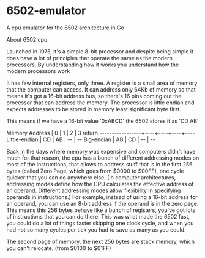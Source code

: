 # 6502-emulator
A cpu emulator for the 6502 architecture in Go

About 6502 cpu.

Launched in 1975, it's a simple 8-bit processor and despite being simple
it does have a lot of principles that operate the same as the modern processors.
By understanding how it works you understand how the modern processors work

It has few internal registers, only three. A register is a small area of memory that the computer can access.
It can address only 64Kb of memory so that means it's got a 16-bit address bus, so there's 16 pins coming out the processor
that can address the memory. The processor is little endian and expects addresses to be stored in memory least significant byte first.

This means if we have a 16-bit value '0xABCD' the 6502 stores it as 'CD AB'

Memory Address   | 0  | 1  | 2  | 3     return
-----------------+----+----+----+----
Little-endian    | CD | AB | -- | --
Big-endian       | AB | CD | -- | --

Back in the days where memory was expensive and computers didn't have much for that reason, the cpu has a bunch of different
addressing modes on most of the instructions, that allows to address stuff that is in the first 256 bytes (called Zero Page, which 
goes from $0000 to $00FF), 
one cycle quicker that you can do anywhere else.
(In computer architectures, addressing modes define how the CPU calculates the effective address of an operand.
Different addressing modes allow flexibility in specifying operands in instructions.)
For example, instead of using a 16-bit address for an operand, you can use an 8-bit address if the operand is in the zero page.
This means this 256 bytes behave like a bunch of registers, you've got lots of instructions that you can do there.
This was what made the 6502 fast, you could do a lot of things faster skipping one clock cycle, and when you had not so many 
cycles per tick you had to save as many as you could.

The second page of memory, the next 256 bytes are stack memory, which you can't relocate. (from $0100 to $01FF)
